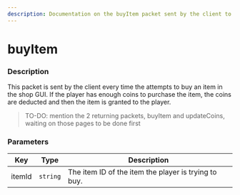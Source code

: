 ```yaml
---
description: Documentation on the buyItem packet sent by the client to the server.
---
```


# buyItem

### Description

This packet is sent by the client every time the attempts to buy an item in the shop GUI. If the player has enough coins to purchase the item, the coins are deducted and then the item is granted to the player.

> TO-DO: mention the 2 returning packets, buyItem and updateCoins, waiting on those pages to be done first

### Parameters

| Key    | Type     | Description                                          |
| ------ | -------- | ---------------------------------------------------- |
| itemId | `string` | The item ID of the item the player is trying to buy. |
